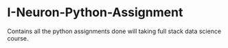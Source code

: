 # I-Neuron-Python-Assignment
Contains all the python assignments done will taking full stack data science course.
